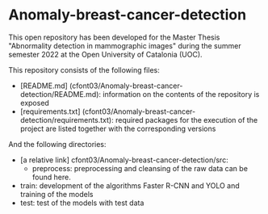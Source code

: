 # Anomaly-breast-cancer-detection

This open repository has been developed for the Master Thesis "Abnormality detection in mammographic images" during the summer semester 2022 at the Open University of Catalonia (UOC). 

This repository consists of the following files:
* [README.md] (cfont03/Anomaly-breast-cancer-detection/README.md): information on the contents of the repository is exposed
* [requirements.txt] (cfont03/Anomaly-breast-cancer-detection/requirements.txt): required packages for the execution of the project are listed together with the corresponding versions

And the following directories:
* [a relative link] cfont03/Anomaly-breast-cancer-detection/src: 
    * preprocess: preprocessing and cleansing of the raw data can be found here. 
* train: development of the algorithms Faster R-CNN and YOLO and training of the models
* test: test of the models with test data

